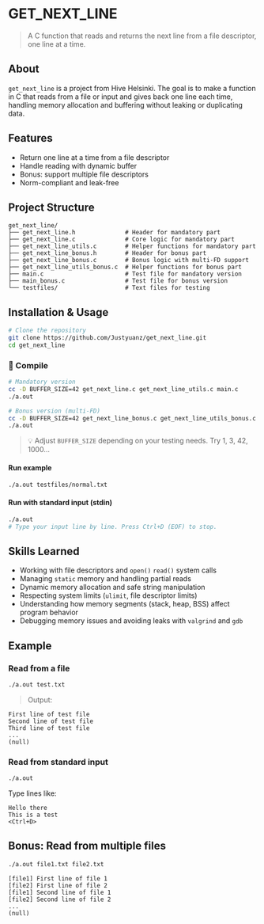 # GET_NEXT_LINE

> A C function that reads and returns the next line from a file descriptor, one line at a time.

## About

`get_next_line` is a project from Hive Helsinki. The goal is to make a function in C that reads from a file or input and gives back one line each time, handling memory allocation and buffering without leaking or duplicating data. 

##  Features

- Return one line at a time from a file descriptor
- Handle reading with dynamic buffer
- Bonus: support multiple file descriptors
- Norm-compliant and leak-free

##  Project Structure

```
get_next_line/
├── get_next_line.h              # Header for mandatory part
├── get_next_line.c              # Core logic for mandatory part
├── get_next_line_utils.c        # Helper functions for mandatory part
├── get_next_line_bonus.h        # Header for bonus part
├── get_next_line_bonus.c        # Bonus logic with multi-FD support
├── get_next_line_utils_bonus.c  # Helper functions for bonus part
├── main.c                       # Test file for mandatory version
├── main_bonus.c                 # Test file for bonus version
└── testfiles/                   # Text files for testing
```
## Installation & Usage

```bash
# Clone the repository
git clone https://github.com/Justyuanz/get_next_line.git
cd get_next_line
```

### 🔧 Compile 

```bash
# Mandatory version
cc -D BUFFER_SIZE=42 get_next_line.c get_next_line_utils.c main.c
./a.out

# Bonus version (multi-FD)
cc -D BUFFER_SIZE=42 get_next_line_bonus.c get_next_line_utils_bonus.c main_bonus.c
./a.out
```
> 💡 Adjust `BUFFER_SIZE` depending on your testing needs. Try 1, 3, 42, 1000...

#### Run example

```bash
./a.out testfiles/normal.txt
```
#### Run with standard input (stdin)

```bash
./a.out
# Type your input line by line. Press Ctrl+D (EOF) to stop.
```

## Skills Learned

- Working with file descriptors and `open()` `read()` system calls
- Managing `static` memory and handling partial reads
- Dynamic memory allocation and safe string manipulation
- Respecting system limits (`ulimit`, file descriptor limits)
- Understanding how memory segments (stack, heap, BSS) affect program behavior
- Debugging memory issues and avoiding leaks with `valgrind` and `gdb`

## Example

### Read from a file
```bash
./a.out test.txt
```
> Output:
```
First line of test file
Second line of test file
Third line of test file
...
(null)
```


### Read from standard input
```bash
./a.out
```
Type lines like:
```
Hello there
This is a test
<Ctrl+D>
```

## Bonus: Read from multiple files

```bash
./a.out file1.txt file2.txt
```

```
[file1] First line of file 1
[file2] First line of file 2
[file1] Second line of file 1
[file2] Second line of file 2
...
(null)
```

